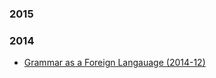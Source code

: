 
### 2015

### 2014

- [Grammar as a Foreign Langauage (2014-12)](grammar-as-a-foreign-language.md)
